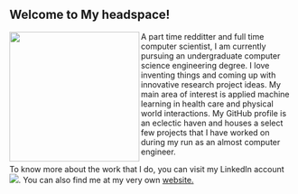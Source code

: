 <h2> Welcome to My headspace!</h2>
<img align='left' src="https://media.giphy.com/media/l1J9uTjO4mqy36gqQ/giphy.gif" width="230">
<p>A part time redditter and full time computer scientist, I am currently pursuing an undergraduate computer science engineering degree. I love inventing things and coming up with innovative research project ideas. My main area of interest is applied machine learning in health care and physical world interactions. My GitHub profile is an eclectic haven and houses a select few projects that I have worked on during my run as an almost computer engineer.
<p> To know more about the work that I do, you can visit my LinkedIn account <a href="https://www.linkedin.com/in/harshita-chadha-1b8576163/"><img src="https://raw.githubusercontent.com/MartinHeinz/MartinHeinz/master/linkedin-3-16.png"></a>. You can also find me at my very own <a href ="https://harshitachadha.wixsite.com/website"> website. </a> </p>

